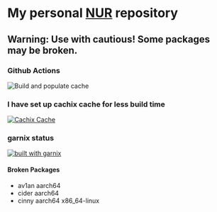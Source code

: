 # My personal [NUR](https://github.com/nix-community/NUR) repository

## Warning: Use with cautious! Some packages may be broken.
<!-- Remove this if you don't use github actions -->
### Github Actions
![Build and populate cache](https://github.com/1235467/nurpkgs/workflows/Build%20and%20populate%20cache/badge.svg)

### I have set up cachix cache for less build time  
[![Cachix Cache](https://img.shields.io/badge/cachix-hakutaku--cache-blue.svg)](https://hakutaku-cache.cachix.org)

### garnix status  
[![built with garnix](https://img.shields.io/endpoint.svg?url=https%3A%2F%2Fgarnix.io%2Fapi%2Fbadges%2F1235467%2Fnurpkgs%3Fbranch%3Dmaster)](https://garnix.io)

#### Broken Packages
* av1an aarch64
* cider aarch64
* cinny aarch64 x86_64-linux
